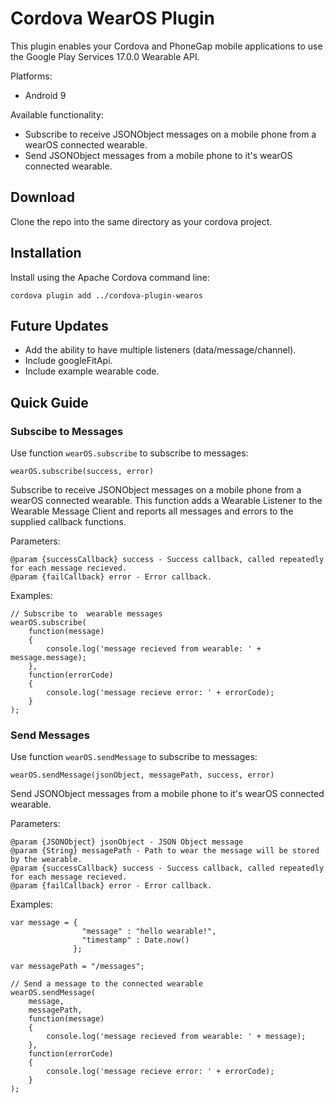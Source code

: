 # Cordova WearOS Plugin

This plugin enables your Cordova and PhoneGap mobile applications to use the Google Play Services 17.0.0 Wearable API.

Platforms:

 * Android 9

Available functionality:

* Subscribe to receive JSONObject messages on a mobile phone from a wearOS connected wearable.
* Send JSONObject messages from a mobile phone to it's wearOS connected wearable.

## Download

Clone the repo into the same directory as your cordova project.

## Installation

Install using the Apache Cordova command line:

    cordova plugin add ../cordova-plugin-wearos

## Future Updates

* Add the ability to have multiple listeners (data/message/channel).
* Include googleFitApi.
* Include example wearable code.

## Quick Guide

### Subscibe to Messages

Use function `wearOS.subscribe` to subscribe to messages:

    wearOS.subscribe(success, error)

Subscribe to receive JSONObject messages on a mobile phone from a wearOS connected wearable. This function adds a Wearable Listener to the Wearable Message Client and reports all messages and errors to the supplied callback functions. 

Parameters:

    @param {successCallback} success - Success callback, called repeatedly
    for each message recieved.
    @param {failCallback} error - Error callback.
   

Examples:

    // Subscribe to  wearable messages
    wearOS.subscribe(
        function(message)
        {
            console.log('message recieved from wearable: ' + message.message);
        },
        function(errorCode)
        {
            console.log('message recieve error: ' + errorCode);
        }
    );


### Send Messages

Use function `wearOS.sendMessage` to subscribe to messages:

    wearOS.sendMessage(jsonObject, messagePath, success, error)

Send JSONObject messages from a mobile phone to it's wearOS connected wearable.

Parameters:

    @param {JSONObject} jsonObject - JSON Object message
    @param {String} messagePath - Path to wear the message will be stored by the wearable.
    @param {successCallback} success - Success callback, called repeatedly
    for each message recieved.
    @param {failCallback} error - Error callback.
   

Examples:
    
    var message = {
                    "message" : "hello wearable!",
                    "timestamp" : Date.now()
                  };
                  
    var messagePath = "/messages";
                  
    // Send a message to the connected wearable
    wearOS.sendMessage(
        message,
        messagePath,
        function(message)
        {
            console.log('message recieved from wearable: ' + message);
        },
        function(errorCode)
        {
            console.log('message recieve error: ' + errorCode);
        }
    );

